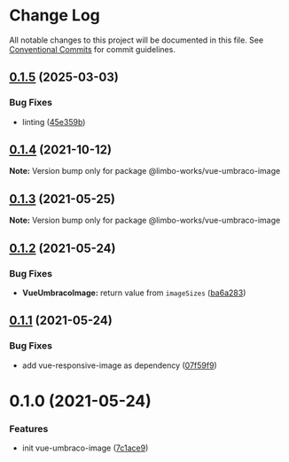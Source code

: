 # Change Log

All notable changes to this project will be documented in this file.
See [Conventional Commits](https://conventionalcommits.org) for commit guidelines.

## [0.1.5](https://github.com/limbo-works/limbo-frontend/compare/@limbo-works/vue-umbraco-image@0.1.4...@limbo-works/vue-umbraco-image@0.1.5) (2025-03-03)


### Bug Fixes

* linting ([45e359b](https://github.com/limbo-works/limbo-frontend/commit/45e359b4fc8712baa06f4905138d3950fd155dc5))





## [0.1.4](https://github.com/limbo-works/limbo-frontend/compare/@limbo-works/vue-umbraco-image@0.1.3...@limbo-works/vue-umbraco-image@0.1.4) (2021-10-12)

**Note:** Version bump only for package @limbo-works/vue-umbraco-image





## [0.1.3](https://github.com/limbo-works/limbo-frontend/compare/@limbo-works/vue-umbraco-image@0.1.2...@limbo-works/vue-umbraco-image@0.1.3) (2021-05-25)

**Note:** Version bump only for package @limbo-works/vue-umbraco-image





## [0.1.2](https://github.com/limbo-works/limbo-frontend/compare/@limbo-works/vue-umbraco-image@0.1.1...@limbo-works/vue-umbraco-image@0.1.2) (2021-05-24)


### Bug Fixes

* **VueUmbracoImage:** return value from `imageSizes` ([ba6a283](https://github.com/limbo-works/limbo-frontend/commit/ba6a2831cb311fe844f6379c79cb08dfac77d3a2))





## [0.1.1](https://github.com/limbo-works/limbo-frontend/compare/@limbo-works/vue-umbraco-image@0.1.0...@limbo-works/vue-umbraco-image@0.1.1) (2021-05-24)


### Bug Fixes

* add vue-responsive-image as dependency ([07f59f9](https://github.com/limbo-works/limbo-frontend/commit/07f59f961db60f6ca2b17e6663e3b353e00e537a))





# 0.1.0 (2021-05-24)


### Features

* init vue-umbraco-image ([7c1ace9](https://github.com/limbo-works/limbo-frontend/commit/7c1ace9619eeb9600b75aef3bc1b1226e0e77ede))
